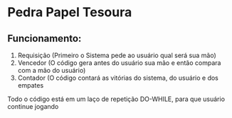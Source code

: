 # Pedra Papel Tesoura

## Funcionamento:
1. Requisição (Primeiro o Sistema pede ao usuário qual será sua mão)
2. Vencedor (O código gera antes do usuário sua mão e então compara com a mão do usuário)
3. Contador (O código contará as vitórias do sistema, do usuário e dos empates

Todo o código está em um laço de repetição DO-WHILE, para que usuário continue jogando
